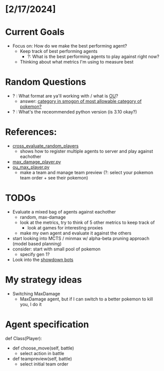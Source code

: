 # [2/17/2024]
# Current Goals
- Focus on: How do we make the best performing agent?
    - Keep track of best performing agents
        - ?: What is the best performing agents to play against right now?
    - Thinking about what metrics I'm using to measure best

# Random Questions
- ? : What format are ya'll working with / what is [OU](https://poke-env.readthedocs.io/en/stable/examples/ou_max_player.html#ou-max-player)?
    - answer: [category in smogon of most allowable category of pokemon?](https://www.smogon.com/dex/ss/formats/ou/)
- ? : What's the receommended python version (is 3.10 okay?)


# References:
- [cross_evaluate_random_players](poke-env/examples/gen7/cross_evaluate_random_players.py)
    - shows how to register multiple agents to server and play against eachother
- [max_damage_player.py](poke-env/examples/max_damage_player.py)
- [ou_max_player.py](poke-env/examples/ou_max_player.py)
    - make a team and manage team preview (?: select your pokemon team order + see their pokemon)

# TODOs
- Evaluate a mixed bag of agents against eachother
    - random, max-damage
    - look at the metrics, try to think of 5 other metrics to keep track of
        - look at games for interesting proxies
    - make my own agent and evaluate it against the others
- start looking into MCTS / minmax w/ alpha-beta pruning approach (model based planning)
- consider: start with small pool of pokemon
    - specify gen 1?
- Look into the [showdown bots](http://sahovic.fr/pokemon-ai-resources/)

# My strategy ideas
- Switching MaxDamage
    - MaxDamage agent, but if I can switch to a better pokemon to kill you, I do it

# Agent specification
def Class(Player):
- def choose_move(self, battle)
    - select action in battle
- def teampreview(self, battle)
    - select initial team order